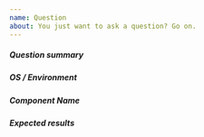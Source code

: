 ```yaml
---
name: Question
about: You just want to ask a question? Go on.
---
```


<!---
When asking a new question please:
- Verify first that your question wasn't asked before on GitHub. 
  HINT: Use label "question" when searching for such issues.
- Briefly explain what is the problem you are having
- Try to provide as much information about your environment (OS distribution,
  running in container, etc.) as possible to allow us reproduce this bug faster.
- Write which component is affected. We group our components the same way our
  code is structured so basically:
    component name = dir in top level directory of repository
- Provide a clear and concise description of what you expected to happen.
-->

##### Question summary

##### OS / Environment

##### Component Name

##### Expected results
